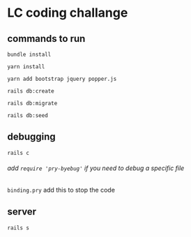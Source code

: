 # LC coding challange

## commands to run
`bundle install`

`yarn install`

`yarn add bootstrap jquery popper.js`

`rails db:create`

`rails db:migrate`

`rails db:seed`

## debugging

`rails c`

###### add `require 'pry-byebug'` if you need to debug a specific file
`binding.pry` add this to stop the code 

## server

`rails s`
